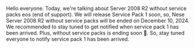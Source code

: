 Hello everyone. Today, we're talking about Server 2008 R2 without service packs eos (end of support). We will release Service Pack 1 soon, so, Nese Server 2008 R2 without service packs will be ended on December 10, 2024. We recommended to stay tuned to get notified when service pack 1 has been arrived. Plus, without service packs is ending soon 👀. So, stay tuned everyone to notify service pack 1 has been arrived.
